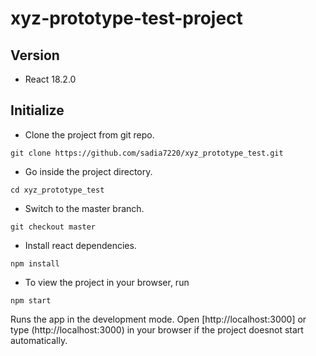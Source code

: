 # xyz-prototype-test-project

## Version
- React 18.2.0

## Initialize

- Clone the project from git repo.
~~~shell
git clone https://github.com/sadia7220/xyz_prototype_test.git
~~~
- Go inside the project directory.
~~~shell
cd xyz_prototype_test
~~~
- Switch to the master branch.
~~~shell
git checkout master
~~~
- Install react dependencies.
~~~shell
npm install
~~~
- To view the project in your browser, run 
~~~shell
npm start
~~~
Runs the app in the development mode.
Open [http://localhost:3000] or type (http://localhost:3000) in your browser if the project doesnot start automatically.